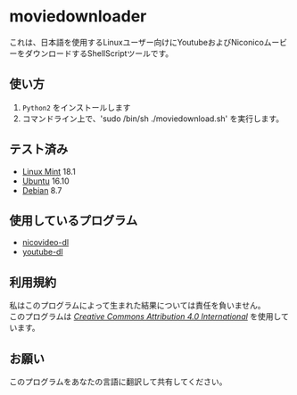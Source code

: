 # moviedownloader
これは、日本語を使用するLinuxユーザー向けにYoutubeおよびNiconicoムービーをダウンロードするShellScriptツールです。
## 使い方
1. `Python2` をインストールします 
2. コマンドライン上で、'sudo /bin/sh ./moviedownload.sh' を実行します。
## テスト済み
* [Linux Mint](https://linuxmint.com) 18.1
* [Ubuntu](https://ubuntu.com) 16.10
* [Debian](http://www.debian.org) 8.7
## 使用しているプログラム
* [nicovideo-dl](http://sourceforge.jp/projects/nicovideo-dl/)
* [youtube-dl](http://yt-dl.org/)
## 利用規約
私はこのプログラムによって生まれた結果については責任を負いません。  
このプログラムは *[Creative Commons Attribution 4.0 International](https://creativecommons.org/licenses/by/4.0/)* を使用しています。
## お願い
このプログラムをあなたの言語に翻訳して共有してください。  
